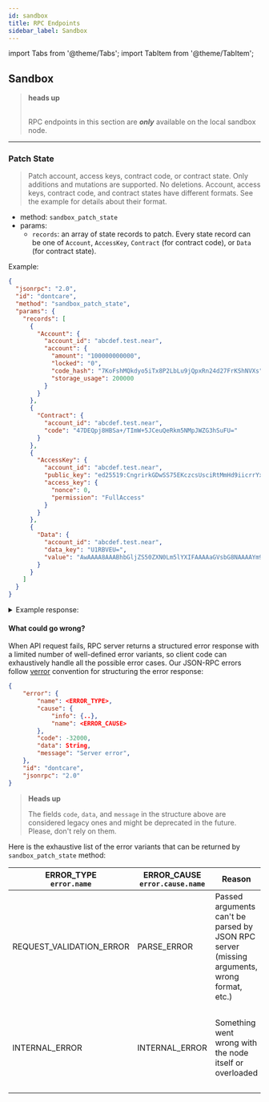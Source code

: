 ```yaml
---
id: sandbox
title: RPC Endpoints
sidebar_label: Sandbox
---
```


import Tabs from '@theme/Tabs';
import TabItem from '@theme/TabItem';


## Sandbox

<blockquote class="warning">
<strong>heads up</strong><br /><br />

RPC endpoints in this section are ***only*** available on the local sandbox node.

</blockquote>

---

### Patch State

> Patch account, access keys, contract code, or contract state. Only additions and mutations are supported. No deletions.
Account, access keys, contract code, and contract states have different formats. See the example for details about their format.
- method: `sandbox_patch_state`
- params:
  - `records`: an array of state records to patch. Every state record can be one of `Account`, `AccessKey`, `Contract` (for contract code), or `Data` (for contract state).

Example:

<Tabs>
<TabItem value="json" label="JSON" default>

```json
{
  "jsonrpc": "2.0",
  "id": "dontcare",
  "method": "sandbox_patch_state",
  "params": {
    "records": [
      {
        "Account": {
          "account_id": "abcdef.test.near",
          "account": {
            "amount": "100000000000",
            "locked": "0",
            "code_hash": "7KoFshMQkdyo5iTx8P2LbLu9jQpxRn24d27FrKShNVXs",
            "storage_usage": 200000
          }
        }
      },
      {
        "Contract": {
          "account_id": "abcdef.test.near",
          "code": "47DEQpj8HBSa+/TImW+5JCeuQeRkm5NMpJWZG3hSuFU="
        }
      },
      {
        "AccessKey": {
          "account_id": "abcdef.test.near",
          "public_key": "ed25519:CngrirkGDwSS75EKczcsUsciRtMmHd9iicrrYxz4uckD",
          "access_key": {
            "nonce": 0,
            "permission": "FullAccess"
          }
        }
      },
      {
        "Data": {
          "account_id": "abcdef.test.near",
          "data_key": "U1RBVEU=",
          "value": "AwAAAA8AAABhbGljZS50ZXN0Lm5lYXIFAAAAaGVsbG8NAAAAYm9iLnRlc3QubmVhcgUAAAB3b3JsZAoAAABhbGljZS5uZWFyCwAAAGhlbGxvIHdvcmxk"
        }
      }
    ]
  }
}
```

</TabItem>
</Tabs>

<details><summary>Example response:</summary>
<p>

```json
{
  "id": "dontcare",
  "jsonrpc": "2.0",
  "result": {}
}
```

</p>
</details>

#### What could go wrong?

When API request fails, RPC server returns a structured error response with a limited number of well-defined error variants, so client code can exhaustively handle all the possible error cases. Our JSON-RPC errors follow [verror](https://github.com/joyent/node-verror) convention for structuring the error response:


```json
{
    "error": {
        "name": <ERROR_TYPE>,
        "cause": {
            "info": {..},
            "name": <ERROR_CAUSE>
        },
        "code": -32000,
        "data": String,
        "message": "Server error",
    },
    "id": "dontcare",
    "jsonrpc": "2.0"
}
```

> **Heads up**
>
> The fields `code`, `data`, and `message` in the structure above are considered legacy ones and might be deprecated in the future. Please, don't rely on them.

Here is the exhaustive list of the error variants that can be returned by `sandbox_patch_state` method:

<table>
  <thead>
    <tr>
      <th>
        ERROR_TYPE<br />
        <code>error.name</code>
      </th>
      <th>ERROR_CAUSE<br /><code>error.cause.name</code></th>
      <th>Reason</th>
      <th>Solution</th>
    </tr>
  </thead>
  <tbody>
    <tr>
      <td>REQUEST_VALIDATION_ERROR</td>
      <td>PARSE_ERROR</td>
      <td>Passed arguments can't be parsed by JSON RPC server (missing arguments, wrong format, etc.)</td>
      <td>
        <ul>
          <li>Check the arguments passed and pass the correct ones</li>
          <li>Check <code>error.cause.info</code> for more details</li>
        </ul>
      </td>
    </tr>
    <tr>
      <td>INTERNAL_ERROR</td>
      <td>INTERNAL_ERROR</td>
      <td>Something went wrong with the node itself or overloaded</td>
      <td>
        <ul>
          <li>Try again later</li>
          <li>Send a request to a different node</li>
          <li>Check <code>error.cause.info</code> for more details</li>
        </ul>
      </td>
    </tr>
  </tbody>
</table>
